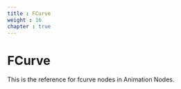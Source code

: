 ```yaml
---
title : FCurve
weight : 16
chapter : true
---
```


# FCurve

This is the reference for fcurve nodes in Animation Nodes.
